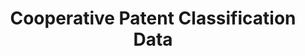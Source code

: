 ---
bigquery: https://console.cloud.google.com/bigquery?p=patents-public-data&d=cpc&page=dataset
citation: '“Cooperative Patent Classification” by the EPO and USPTO, for public use. '
contributors: EPO, USPTO
cost: None
description: Cooperative Patent Classification Data contains the scheme and definitions
  of the Cooperative Patent Classification system for classifying patent documents.
  The CPC is the result of a partnership between the EPO and the USPTO in their joint
  effort to develop a common, internationally compatible classification system for
  technical documents, in particular patent publications, which will be used by both
  offices in the patent granting process
documentation: https://www.cooperativepatentclassification.org/cpcSchemeAndDefinitions
last_edit: Mon, 04 Apr 2022 19:07:06 GMT
location: https://www.cooperativepatentclassification.org/index
maintained_by: USPTO, EPO
schema_fields: '[''synonyms'', ''titleFull'', ''breakdownCode'', ''children'', ''ipcConcordant'',
  ''definition'', ''residual_references'', ''not_allocatable'', ''applicationReferences'',
  ''breakdown_code'', ''dateRevised'', ''level'', ''title_full'', ''parents'', ''sizeCache'',
  ''limitingReferences'', ''ipc_concordant'', ''informativeReferences'', ''residualReferences'',
  ''title_part'', ''status'', ''notAllocatable'', ''symbol'', ''informative_references'',
  ''child_groups'', ''date_revised'', ''additional_only'', ''childGroups'', ''application_references'',
  ''glossary'', ''titlePart'', ''limiting_references'']'
shortname: cooperative_patent_classification
tags:
- patents
- science
title: Cooperative Patent Classification Data
uuid: 984374a7-16e9-4b35-9445-458daceb01bf
---